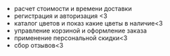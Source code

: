 - расчет стоимости и времени доставки
- регистрация и авторизация <3 
- каталог цветов и показ какие цветы в наличие<3 
- управление корзиной и оформление заказа
- применение персональной скидки<3
- сбор отзывов<3
